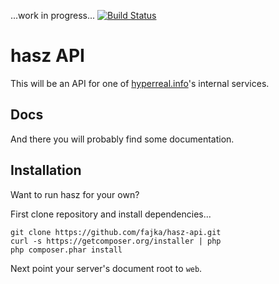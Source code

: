 ...work in progress... [![Build Status](https://travis-ci.org/fajka/hasz-api.png)](https://travis-ci.org/fajka/hasz-api)

# hasz API

This will be an API for one of [hyperreal.info](http://hyperreal.info/)'s internal services.

## Docs

And there you will probably find some documentation.

## Installation

Want to run hasz for your own?

First clone repository and install dependencies...

    git clone https://github.com/fajka/hasz-api.git
    curl -s https://getcomposer.org/installer | php
    php composer.phar install

Next point your server's document root to `web`.